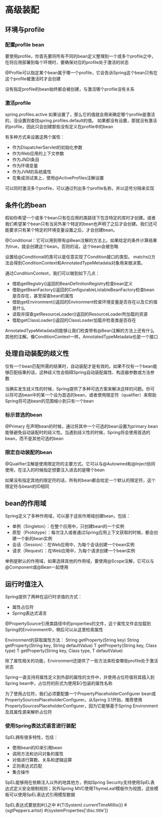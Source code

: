 # 高级装配

## 环境与profile

### 配置profile bean
要使用profile，你首先要将所有不同的bean定义整理到一个或多个profile之中，在将应用部署到每个环境时，要确保对应的profile处于激活的状态

@Profile可以指定某个bean属于哪一个profile，它会告诉Spring这个bean只有在这个profile被激活时才会创建

没有指定profile的bean始终都会被创建，与激活哪个profile没有关系

### 激活profile
spring.profiles.active 如果设置了，那么它的值就会用来确定哪个profile是激活的，没设置则查找spring.profiles.default的值。
如果都没有设置，那就没有激活的profile，因此只会创建那些没有定义在profile中的bean

有多种方式来设置这两个属性：
- 作为DispatcherServlet的初始化参数
- 作为Web应用的上下文参数
- 作为JNDI条目
- 作为环境变量
- 作为JVM的系统属性
- 在集成测试类上，使用@ActiveProfiles注解设置

可以同时激活多个profile，可以通过列出多个profile名称，并以逗号分隔来实现

## 条件化的bean
假如你希望一个或多个bean只有在应用的类路径下包含特定的库时才创建。或者我们希望某个bean只有当另外某个特定的bean也声明了之后才会创建。我们还可能要求只有某个特定的环境变量设置之后，才会创建bean。

@Conditional：它可以用到带有@Bean注解的方法上。如果给定的条件计算结果为true，就会创建这个bean。否则的话，这个bean会被忽略

设置给@Conditional的类可以是任意实现了Condition接口的类型。
matchs()方法会得到ConditionContext和AnnotatedTypeMetadata对象用来做决策。

通过ConditionContext，我们可以做到如下几点：
- 借助getRegistry()返回的BeanDefinitionRegistry检查bean定义
- 借助getBeanFactory()返回的ConfigurableListableBeanFactory检查bean是否存在，甚至探查bean的属性
- 借助getEnvironment()返回的Environment检查环境变量是否存在以及它的值是什么
- 读取并探查getResourceLoader()返回的ResourceLoader所加载的资源
- 借助getClassLoader()返回的ClassLoader加载并检查类是否存在

AnnotatedTypeMetadata则能够让我们检查带有@Bean注解的方法上还有什么其他的注解。像ConditionContext一样，AnnotatedTypeMetadata也是一个接口

## 处理自动装配的歧义性
仅有一个bean匹配所需的结果时，自动装配才是有效的。如果不仅有一个bean能够匹配结果的话，这种歧义性会阻碍Spring自动装配属性、构造器参数或方法参数

当确实发生歧义性的时候，Spring提供了多种可选方案来解决这样的问题。你可以将可选bean中的某一个设为首选的bean，或者使用限定符（qualifier）来帮助Spring将可选bean的范围缩小到只有一个bean

### 标示首选的bean
@Primary 在声明bean的时候，通过将其中一个可选的bean设置为primary bean能够避免自动装配时的歧义性。当遇到歧义性的时候，Spring将会使用首选的bean，而不是其他可选的bean

### 限定自动装配的bean
@Qualifier注解是使用限定符的主要方式。它可以与@Autowired和@Inject协同使用，在注入的时候指定想要注入进去的是哪个bean

如果没有指定其他的限定符的话，所有的bean都会给定一个默认的限定符，这个限定符与bean的ID相同

## bean的作用域
Spring定义了多种作用域，可以基于这些作用域创建bean，包括：
- 单例（Singleton）：在整个应用中，只创建bean的一个实例
- 原型（Prototype）：每次注入或者通过Spring应用上下文获取的时候，都会创建一个新的bean实例
- 会话（Session）：在Web应用中，为每个会话创建一个bean实例
- 请求（Request）：在Web应用中，为每个请求创建一个bean实例

单例是默认的作用域，如果选择其他的作用域，要使用@Scope注解，它可以与@Component或@Bean一起使用

## 运行时值注入
Spring提供了两种在运行时求值的方式：
- 属性占位符
- Spring表达式语言

@PropertySource引用类路径中的properties的文件，这个属性文件会加载到Spring的Environment中，稍后可以从这里检索属性

Environment的获取属性方法：
String getProperty(String key)
String getProperty(String key, String defaultValue)
T getProperty(String key, Class<T> type)
T getProperty(String key, Class<T> type, T defaultValue)

除了属性相关的功能，Environment还提供了一些方法来检查哪些profile处于激活状态

Spring一直支持将属性定义到外部的属性的文件中，并使用占位符值将其插入到Spring bean中，占位符的形式为使用${}包装的属性名称

为了使用占位符，我们必须要配置一个PropertyPlaceholderConfigurer bean或PropertySourcesPlaceholderConfigurer。从Spring 3.1开始，推荐使用PropertySourcesPlaceholderConfigurer，因为它能够基于Spring Environment及其属性源来解析占位符

### 使用Spring表达式语言进行装配
SpEL拥有很多特性，包括：
- 使用bean的ID来引用bean
- 调用方法和访问对象的属性
- 对值进行算数、关系和逻辑运算
- 正则表达式匹配
- 集合操作

SpEL能够用在依赖注入以外的地其他方，例如Spring Security支持使用SpEL表达式定义安全限制规则；另外Spring MVC使用ThymeLeaf模板作为视图，这些模板可以使用SpEL表达式引用模型数据

SpEL表达式要放到#{}之中
#{T(System).currentTimeMillis()}
#{sgtPeppers.artist}
#{systemProperties['disc.title']}









